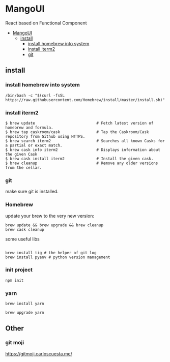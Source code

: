 # MangoUI
React based on Functional Component

- [MangoUI](#mangoui)
  - [install](#install)
    - [install homebrew into system](#install-homebrew-into-system)
    - [install iterm2](#install-iterm2)
    - [git](#git)

## install

### install homebrew into system

```shell
/bin/bash -c "$(curl -fsSL https://raw.githubusercontent.com/Homebrew/install/master/install.sh)"

```

### install iterm2

```shell
$ brew update                           # Fetch latest version of homebrew and formula.
$ brew tap caskroom/cask                # Tap the Caskroom/Cask repository from Github using HTTPS.
$ brew search iterm2                    # Searches all known Casks for a partial or exact match.
$ brew cask info iterm2                 # Displays information about the given Cask
$ brew cask install iterm2              # Install the given cask.
$ brew cleanup                          # Remove any older versions from the cellar.
```

### git

make sure git is installed.

### Homebrew

update your brew to the very new version:

```shell
brew update && brew upgrade && brew cleanup
brew cask cleanup
```


some useful libs

```shell

brew install tig # the helper of git log
brew install pyenv # python version management 

```

### init project

```
npm init
```

### yarn

```
brew install yarn
```

```
brew upgrade yarn 
```



## Other

### git moji
<https://gitmoji.carloscuesta.me/>




